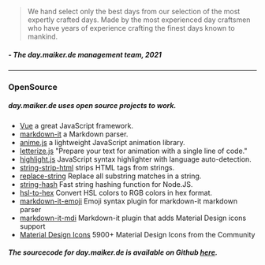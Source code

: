 > We hand select only the best days from our selection of the most expertly crafted days. Made by the most experienced day craftsmen who have years of experience crafting the finest days known to mankind.

##### \- The day.maiker.de management team, 2021

---

### OpenSource
##### day.maiker.de uses open source projects to work.

- [Vue](https://vuejs.org/) a great JavaScript framework.
- [markdown-it](https://github.com/markdown-it/markdown-it) a Markdown parser.
- [anime.js](https://animejs.com/) a lightweight JavaScript animation library.
- [letterize.js](http://letterizejs.com/) "Prepare your text for animation with a single line of code."
- [highlight.js](https://github.com/highlightjs/highlight.js) JavaScript syntax highlighter with language auto-detection.
- [string-strip-html](https://www.npmjs.com/package/string-strip-html) strips HTML tags from strings. 
- [replace-string](https://github.com/sindresorhus/replace-string) Replace all substring matches in a string.
- [string-hash](https://github.com/darkskyapp/string-hash) Fast string hashing function for Node.JS.
- [hsl-to-hex](https://github.com/davidmarkclements/hsl-to-hex) Convert HSL colors to RGB colors in hex format.
- [markdown-it-emoji](https://github.com/markdown-it/markdown-it-emoji) Emoji syntax plugin for markdown-it markdown parser
- [markdown-it-mdi](https://github.com/syarul/markdown-it-mdi#readme) Markdown-it plugin that adds Material Design icons support
- [Material Design Icons](https://materialdesignicons.com/) 5900+ Material Design Icons from the Community

##### The sourcecode for day.maiker.de is available on Github [here](https://github.com/mymakerofficial/what-day-is-it).